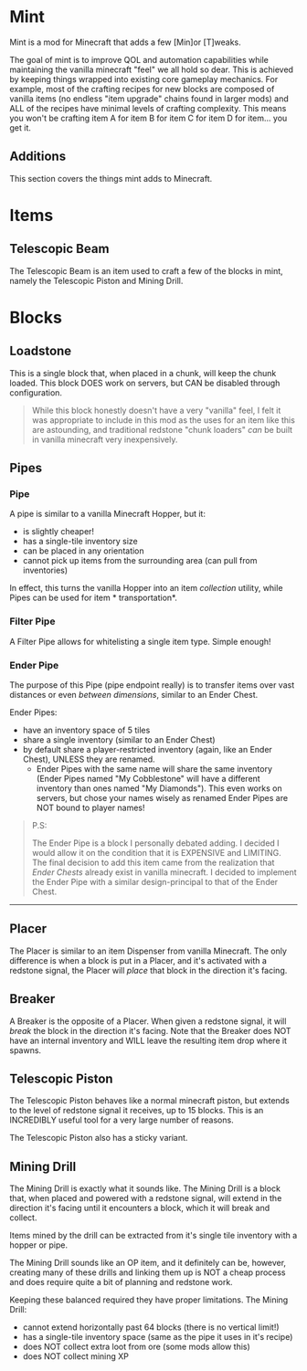 # Mint

Mint is a mod for Minecraft that adds a few [Min]or [T]weaks.

The goal of mint is to improve QOL and automation capabilities while maintaining the vanilla minecraft "feel" we all hold so dear. This is achieved by keeping things wrapped into existing core gameplay mechanics.
For example, most of the crafting recipes for new blocks are composed of vanilla items (no endless "item upgrade" chains found in larger mods) and ALL of the recipes have minimal levels of crafting complexity.
This means you won't be crafting item A for item B for item C for item D for item... you get it.

Additions
---

This section covers the things mint adds to Minecraft.

# Items

## Telescopic Beam

The Telescopic Beam is an item used to craft a few of the blocks in mint, namely the Telescopic Piston and Mining Drill.

# Blocks

## Loadstone

This is a single block that, when placed in a chunk, will keep the chunk loaded.
This block DOES work on servers, but CAN be disabled through configuration.

> While this block honestly doesn't have a very "vanilla" feel, I felt it was appropriate to include in this mod as the uses for an item like this are astounding, and traditional redstone "chunk loaders" *can* be built in vanilla minecraft very inexpensively.

## Pipes

### Pipe

A pipe is similar to a vanilla Minecraft Hopper, but it:

- is slightly cheaper!
- has a single-tile inventory size
- can be placed in any orientation
- cannot pick up items from the surrounding area (can pull from inventories)

In effect, this turns the vanilla Hopper into an item *collection* utility, while Pipes can be used for item *
transportation*.

### Filter Pipe

A Filter Pipe allows for whitelisting a single item type. Simple enough!

### Ender Pipe

The purpose of this Pipe (pipe endpoint really) is to transfer items over vast distances or even *between dimensions*,
similar to an Ender Chest.

Ender Pipes:

- have an inventory space of 5 tiles
- share a single inventory (similar to an Ender Chest)
- by default share a player-restricted inventory (again, like an Ender Chest), UNLESS they are renamed.
    - Ender Pipes with the same name will share the same inventory (Ender Pipes named "My Cobblestone" will have a different
      inventory than ones named "My Diamonds"). This even works on servers, but chose your names wisely as renamed Ender Pipes are NOT bound to player names!

> P.S:
>
> The Ender Pipe is a block I personally debated adding. I decided I would allow it on the condition that it is EXPENSIVE and LIMITING.
> The final decision to add this item came from the realization that *Ender Chests* already exist in vanilla minecraft.
> I decided to implement the Ender Pipe with a similar design-principal to that of the Ender Chest.


---

## Placer

The Placer is similar to an item Dispenser from vanilla Minecraft.
The only difference is when a block is put in a Placer, and it's activated with a redstone signal, the Placer will *place* that block in the direction it's facing.

## Breaker

A Breaker is the opposite of a Placer. When given a redstone signal, it will *break* the block in the direction it's facing.
Note that the Breaker does NOT have an internal inventory and WILL leave the resulting item drop where it spawns.

## Telescopic Piston

The Telescopic Piston behaves like a normal minecraft piston, but extends to the level of redstone signal it receives,
up to 15 blocks. This is an INCREDIBLY useful tool for a very large number of reasons.

The Telescopic Piston also has a sticky variant.

## Mining Drill

The Mining Drill is exactly what it sounds like. The Mining Drill is a block that, when placed and powered with a
redstone signal, will extend in the direction it's facing until it encounters a block, which it will break and collect.

Items mined by the drill can be extracted from it's single tile inventory with a hopper or pipe.

The Mining Drill sounds like an OP item, and it definitely can be, however, creating many of these drills and linking
them up is NOT a cheap process and does require quite a bit of planning and redstone work.

Keeping these balanced required they have proper limitations. The Mining Drill:

- cannot extend horizontally past 64 blocks (there is no vertical limit!)
- has a single-tile inventory space (same as the pipe it uses in it's recipe)
- does NOT collect extra loot from ore (some mods allow this)
- does NOT collect mining XP
